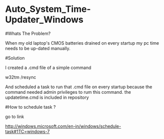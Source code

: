 # Auto_System_Time-Updater_Windows



#Whats The Problem?

When my old laptop's CMOS  batteries drained on every startup my pc time needs to be up-dated manually.



#Solution

I created a .cmd file of a simple command



w32tm /resync



And scheduled a task to run that .cmd file on every startup because the command needed admin privileges to rum this command.
the updatetime.cmd is included in repository

#How to schedule task ?

go to link

http://windows.microsoft.com/en-in/windows/schedule-task#1TC=windows-7


